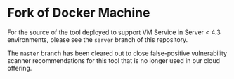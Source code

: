 # Fork of Docker Machine

For the source of the tool deployed to support VM Service in Server < 4.3 environments, please see the `server` branch of this repository.

The `master` branch has been cleared out to close false-positive vulnerability scanner recommendations for this tool that is no longer used in our cloud offering.
